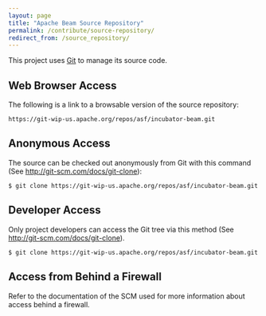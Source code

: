 ```yaml
---
layout: page
title: "Apache Beam Source Repository"
permalink: /contribute/source-repository/
redirect_from: /source_repository/
---
```


This project uses [Git](http://git-scm.com) to manage its source code.

## Web Browser Access
The following is a link to a browsable version of the source repository:

    https://git-wip-us.apache.org/repos/asf/incubator-beam.git

## Anonymous Access
The source can be checked out anonymously from Git with this command (See http://git-scm.com/docs/git-clone):

    $ git clone https://git-wip-us.apache.org/repos/asf/incubator-beam.git

## Developer Access
Only project developers can access the Git tree via this method (See http://git-scm.com/docs/git-clone).

    $ git clone https://git-wip-us.apache.org/repos/asf/incubator-beam.git

## Access from Behind a Firewall
Refer to the documentation of the SCM used for more information about access behind a firewall.

